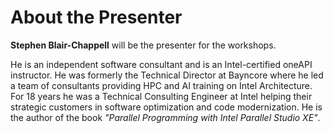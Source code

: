 # About the Presenter

**Stephen Blair-Chappell** will be the presenter for the workshops.

He is an independent software consultant and is an Intel-certified oneAPI instructor. He was formerly the Technical Director at Bayncore where he led a team of consultants providing HPC and AI training on Intel Architecture. For 18 years he was a Technical Consulting Engineer at Intel helping their strategic customers in software optimization and code modernization. He is the author of the book *"Parallel Programming with Intel Parallel Studio XE"*.
